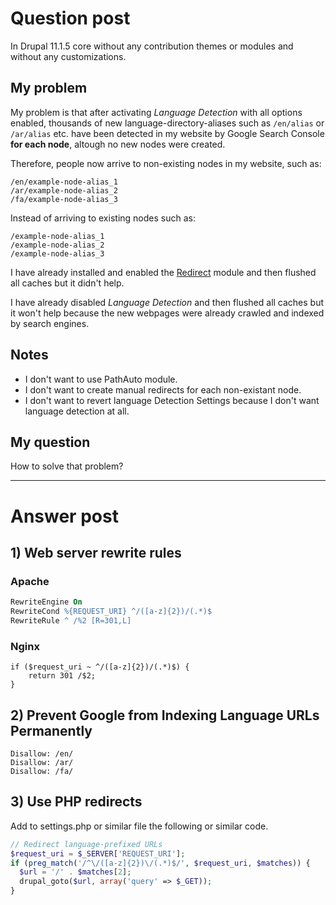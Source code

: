#  Question post

In Drupal 11.1.5 core without any contribution themes or modules and without any customizations.

## My problem

My problem is that after activating *Language Detection* with all options enabled, thousands of new language-directory-aliases such as `/en/alias` or `/ar/alias` etc. have been detected in my website by Google Search Console **for each node**, altough no new nodes were created. 

Therefore, people now arrive to non-existing nodes in my website, such as:

```
/en/example-node-alias_1
/ar/example-node-alias_2
/fa/example-node-alias_3
```

Instead of arriving to existing nodes such as:

```
/example-node-alias_1
/example-node-alias_2
/example-node-alias_3
```

I have already installed and enabled the [Redirect](https://www.drupal.org/project/redirect) module and then flushed all caches but it didn't help.

I have already disabled *Language Detection* and then flushed all caches but it won't help because the new webpages were already crawled and indexed by search engines.

## Notes

* I don't want to use PathAuto module.
* I don't want to create manual redirects for each non-existant node.
* I don't want to revert language Detection Settings because I don't want language detection at all.

## My question

How to solve that problem?

---

# Answer post

## 1) Web server rewrite rules

### Apache

```apache
RewriteEngine On
RewriteCond %{REQUEST_URI} ^/([a-z]{2})/(.*)$
RewriteRule ^ /%2 [R=301,L]
```

### Nginx

```nginx
if ($request_uri ~ ^/([a-z]{2})/(.*)$) {
    return 301 /$2;
}
```

## 2) Prevent Google from Indexing Language URLs Permanently

```shell
Disallow: /en/
Disallow: /ar/
Disallow: /fa/
```

## 3) Use PHP redirects

Add to settings.php or similar file the following or similar code.

```php
// Redirect language-prefixed URLs
$request_uri = $_SERVER['REQUEST_URI'];
if (preg_match('/^\/([a-z]{2})\/(.*)$/', $request_uri, $matches)) {
  $url = '/' . $matches[2];
  drupal_goto($url, array('query' => $_GET));
}
```
